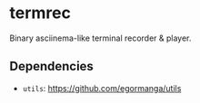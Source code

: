 # termrec
Binary asciinema-like terminal recorder & player.

## Dependencies
* `utils`: https://github.com/egormanga/utils